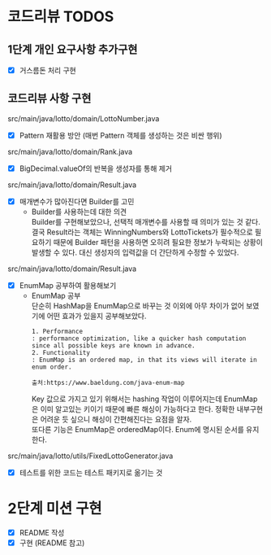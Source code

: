 # 코드리뷰 TODOS

## 1단계 개인 요구사항 추가구현

- [x] 거스름돈 처리 구현

## 코드리뷰 사항 구현

src/main/java/lotto/domain/LottoNumber.java

- [x] Pattern 재활용 방안 (매번 Pattern 객체를 생성하는 것은 비싼 행위)

src/main/java/lotto/domain/Rank.java

- [x] BigDecimal.valueOf의 반복을 생성자를 통해 제거

src/main/java/lotto/domain/Result.java

- [x] 매개변수가 많아진다면 Builder를 고민
  * Builder를 사용하는데 대한 의견   
    Builder를 구현해보았으나, 선택적 매개변수를 사용할 때 의미가 있는 것 같다. 결국 Result라는 객체는 WinningNumbers와 LottoTickets가
    필수적으로 필요하기 때문에 Builder 패턴을 사용하면 오히려 필요한 정보가 누락되는 상황이 발생할 수 있다. 대신 생성자의 입력값을 더 간단하게 수정할 수 있었다.

src/main/java/lotto/domain/Result.java

- [x] EnumMap 공부하여 활용해보기
  * EnumMap 공부    
    단순히 HashMap을 EnumMap으로 바꾸는 것 이외에 아무 차이가 없어 보였기에 어떤 효과가 있을지 공부해보았다.
    ```
    1. Performance
    : performance optimization, like a quicker hash computation since all possible keys are known in advance.  
    2. Functionality
    : EnumMap is an ordered map, in that its views will iterate in enum order.
    
    출처:https://www.baeldung.com/java-enum-map
    ```
    Key 값으로 가지고 있기 위해서는 hashing 작업이 이루어지는데 EnumMap은 이미 알고있는 키이기 때문에 빠른 해싱이 가능하다고 한다. 정확한 내부구현은 어려운 듯
    싶으니 해싱이 간편해진다는 요점을 알자.    
    또다른 기능은 EnumMap은 orderedMap이다. Enum에 명시된 순서를 유지한다.

src/main/java/lotto/utils/FixedLottoGenerator.java

- [x] 테스트를 위한 코드는 테스트 패키지로 옮기는 것

# 2단계 미션 구현

- [X] README 작성
- [x] 구현 (README 참고)